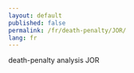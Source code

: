 ```yaml
---
layout: default
published: false
permalink: /fr/death-penalty/JOR/
lang: fr
---
```


death-penalty analysis JOR
